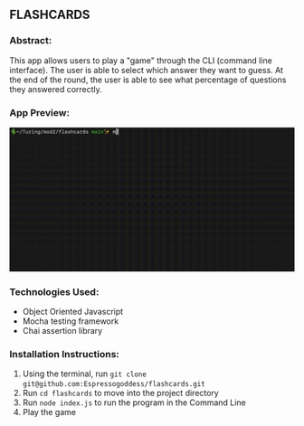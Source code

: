 ## FLASHCARDS

### Abstract:
This app allows users to play a "game" through the CLI (command line interface). The user is able to select which answer they want to guess. At the end of the round, the user is able to see what percentage of questions they answered correctly.

### App Preview:
![](src/flashcards.gif)

### Technologies Used:
- Object Oriented Javascript
- Mocha testing framework
- Chai assertion library

### Installation Instructions:
1. Using the terminal, run `git clone git@github.com:Espressogoddess/flashcards.git`
1. Run `cd flashcards` to move into the project directory
1. Run `node index.js` to run the program in the Command Line
1. Play the game
